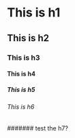 # This is h1
## This is h2
### This is h3
#### This is h4
##### This is h5
###### This is h6
####### test the h7?
